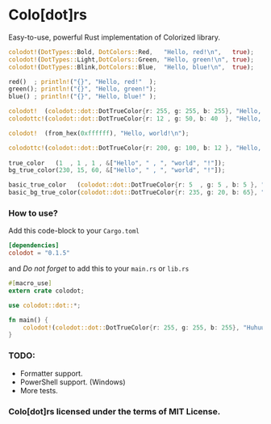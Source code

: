 # Colo[dot]rs
Easy-to-use, powerful Rust implementation of Colorized library.

```rust
colodot!(DotTypes::Bold, DotColors::Red,   "Hello, red!\n",   true);
colodot!(DotTypes::Light,DotColors::Green, "Hello, green!\n", true);
colodot!(DotTypes::Blink,DotColors::Blue,  "Hello, blue!\n",  true);

red()  ; println!("{}", "Hello, red!"  );
green(); println!("{}", "Hello, green!");
blue() ; println!("{}", "Hello, blue!" );

colodot!  (colodot::dot::DotTrueColor{r: 255, g: 255, b: 255}, "Hello, world!\n");
colodottc!(colodot::dot::DotTrueColor{r: 12 , g: 50, b: 40  }, "Hello, world!"  );

colodot!  (from_hex(0xffffff), "Hello, world!\n");

colodottc!(colodot::dot::DotTrueColor{r: 200, g: 100, b: 12 }, "Hello, world!", true);
        
true_color   (1  , 1 , 1 , &["Hello", " , ", "world", "!"]);
bg_true_color(230, 15, 60, &["Hello", " , ", "world", "!"]);

basic_true_color   (colodot::dot::DotTrueColor{r: 5  , g: 5 , b: 5 }, "Hello, world!");
basic_bg_true_color(colodot::dot::DotTrueColor{r: 235, g: 20, b: 65}, "Hello, world!");
```

### How to use?
Add this code-block to your ``Cargo.toml``

```toml
[dependencies]
colodot = "0.1.5"
```

and *Do not forget* to add this to your ``main.rs`` or ``lib.rs``

```rust
#[macro_use]
extern crate colodot;

use colodot::dot::*;

fn main() {
    colodot!(colodot::dot::DotTrueColor{r: 255, g: 255, b: 255}, "Huhuuu ^-^!\n");
}
```


### TODO:
  * Formatter  support.
  * PowerShell support. (Windows)
  * More tests.

### Colo[dot]rs licensed under the terms of MIT License.
